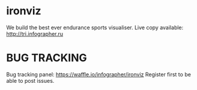 # ironviz
We build the best ever endurance sports visualiser.
Live copy available: http://tri.infographer.ru

# BUG TRACKING
Bug tracking panel: https://waffle.io/infographer/ironviz
Register first to be able to post issues. 
